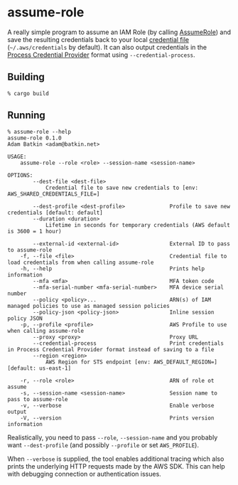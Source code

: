 assume-role
===========

A really simple program to assume an IAM Role (by calling [AssumeRole](https://docs.aws.amazon.com/STS/latest/APIReference/API_AssumeRole.html)) and save the resulting credentials back to your local [credential file](https://docs.aws.amazon.com/sdk-for-php/v3/developer-guide/guide_credentials_profiles.html) (`~/.aws/credentials` by default). It can also output credentials in the [Process Credential Provider](https://docs.aws.amazon.com/sdkref/latest/guide/feature-process-credentials.html) format using `--credential-process`.

Building
--------

```
% cargo build
```

Running
-------
```
% assume-role --help
assume-role 0.1.0
Adam Batkin <adam@batkin.net>

USAGE:
    assume-role --role <role> --session-name <session-name>

OPTIONS:
        --dest-file <dest-file>
            Credential file to save new credentials to [env: AWS_SHARED_CREDENTIALS_FILE=]

        --dest-profile <dest-profile>              Profile to save new credentials [default: default]
        --duration <duration>
            Lifetime in seconds for temporary credentials (AWS default is 3600 = 1 hour)

        --external-id <external-id>                External ID to pass to assume-role
    -f, --file <file>                              Credential file to load credentials from when calling assume-role
    -h, --help                                     Prints help information
        --mfa <mfa>                                MFA token code
        --mfa-serial-number <mfa-serial-number>    MFA device serial number
        --policy <policy>...                       ARN(s) of IAM managed policies to use as managed session policies
        --policy-json <policy-json>                Inline session policy JSON
    -p, --profile <profile>                        AWS Profile to use when calling assume-role
        --proxy <proxy>                            Proxy URL
        --credential-process                       Print credentials in Process Credential Provider format instead of saving to a file
        --region <region>
            AWS Region for STS endpoint [env: AWS_DEFAULT_REGION=]  [default: us-east-1]

    -r, --role <role>                              ARN of role ot assume
    -s, --session-name <session-name>              Session name to pass to assume-role
    -v, --verbose                                  Enable verbose output
    -V, --version                                  Prints version information
```
Realistically, you need to pass `--role`, `--session-name` and you probably want `--dest-profile` (and possibly `--profile` or set `AWS_PROFILE`).

When `--verbose` is supplied, the tool enables additional tracing which also
prints the underlying HTTP requests made by the AWS SDK. This can help with
debugging connection or authentication issues.



